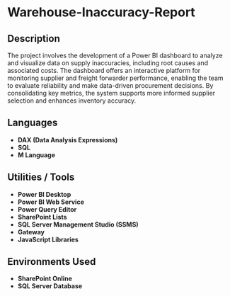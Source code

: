

<h1> Warehouse-Inaccuracy-Report</h1>


<h2>Description</h2>
The project involves the development of a Power BI dashboard to analyze and visualize data on supply inaccuracies, including root causes and associated costs. The dashboard offers an interactive platform for monitoring supplier and freight forwarder performance, enabling the team to evaluate reliability and make data-driven procurement decisions. By consolidating key metrics, the system supports more informed supplier selection and enhances inventory accuracy.
<br />


<h2>Languages</h2>

- <b>DAX (Data Analysis Expressions)</b> 
- <b>SQL</b>
- <b>M Language</b>

<h2>Utilities / Tools</h2>

- <b>Power BI Desktop</b> 
- <b>Power BI Web Service</b>
- <b>Power Query Editor </b>
- <b>SharePoint Lists</b>
- <b>SQL Server Management Studio (SSMS)</b>
- <b>Gateway </b>
- <b>JavaScript Libraries</b>

<h2>Environments Used </h2>

- <b>SharePoint Online</b> 
- <b>SQL Server Database</b>

